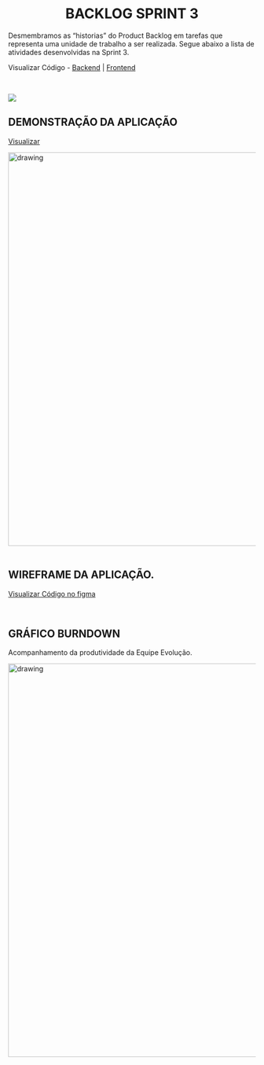 <h1 align = "center">  BACKLOG SPRINT 3 </h1>

Desmembramos as “historias” do Product Backlog em tarefas que representa uma unidade de trabalho a ser realizada.
Segue abaixo a lista de atividades desenvolvidas na Sprint 3.

Visualizar Código - <a href='https://github.com/MatheusCoxxxta/API-Data-Load'>Backend</a> | <a href='https://github.com/MatheusCoxxxta/DashW-Frontend'>Frontend</a>

   <br/>

![](https://i.imgur.com/AceA3FS.png)

## DEMONSTRAÇÃO DA APLICAÇÃO

<a href='https://github.com/ferreirarita/APRENDIZAGEM-POR-PROJETOS-INTEGRADOS-2021'>Visualizar</a>

<img src="https://raw.githubusercontent.com/ferreirarita/APRENDIZAGEM-POR-PROJETOS-INTEGRADOS-2021/main/Refer%C3%AAncias/Assets/dashw.png"   alt="drawing" width=800>

<br />
<br />

## WIREFRAME DA APLICAÇÃO.

<a href='https://www.figma.com/proto/G5w97oD5RsC9l6Ndg5hXot/Evolution?node-id=400%3A20&scaling=scale-down&page-id=0%3A1'>Visualizar Código no figma</a>

<br />

## GRÁFICO BURNDOWN

Acompanhamento da produtividade da Equipe Evolução.

<img src="https://i.imgur.com/qtsjsVU.png"   alt="drawing" width=800>
